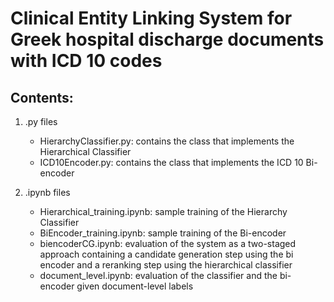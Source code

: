 # Clinical Entity Linking System for Greek hospital discharge documents with ICD 10 codes

## Contents:

1. .py files
   - HierarchyClassifier.py: contains the class that implements the Hierarchical Classifier
   - ICD10Encoder.py: contains the class that implements the ICD 10 Bi-encoder

2. .ipynb files
   - Hierarchical_training.ipynb: sample training of the Hierarchy Classifier
   - BiEncoder_training.ipynb: sample training of the Bi-encoder
   - biencoderCG.ipynb: evaluation of the system as a two-staged approach containing a candidate generation step using the bi encoder and a reranking step using the hierarchical classifier
   - document_level.ipynb: evaluation of the classifier and the bi-encoder given document-level labels
